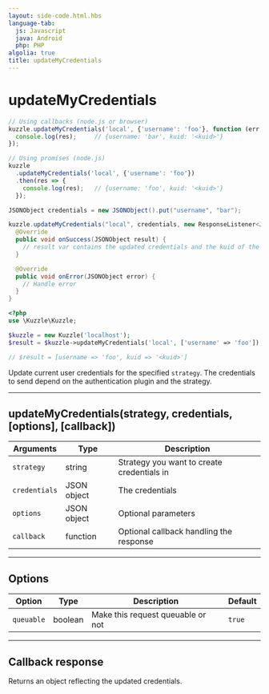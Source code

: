 ```yaml
---
layout: side-code.html.hbs
language-tab:
  js: Javascript
  java: Android
  php: PHP
algolia: true
title: updateMyCredentials
---
```


# updateMyCredentials

```js
// Using callbacks (node.js or browser)
kuzzle.updateMyCredentials('local', {'username': 'foo'}, function (err, res) {
  console.log(res);     // {username: 'bar', kuid: '<kuid>'}
});

// Using promises (node.js)
kuzzle
  .updateMyCredentials('local', {'username': 'foo'})
  .then(res => {
    console.log(res);   // {username: 'foo', kuid: '<kuid>'}
  });
```

```java
JSONObject credentials = new JSONObject().put("username", "bar");

kuzzle.updateMyCredentials("local", credentials, new ResponseListener<JSONObject>() {
  @Override
  public void onSuccess(JSONObject result) {
    // result var contains the updated credentials and the kuid of the user
  }

  @Override
  public void onError(JSONObject error) {
    // Handle error
  }
}
```

```php
<?php
use \Kuzzle\Kuzzle;

$kuzzle = new Kuzzle('localhost');
$result = $kuzzle->updateMyCredentials('local', ['username' => 'foo']);

// $result = [username => 'foo', kuid => '<kuid>']
```

Update current user credentials for the specified `strategy`. The credentials to send depend on the authentication plugin and the strategy.

---

## updateMyCredentials(strategy, credentials, [options], [callback])

| Arguments | Type | Description
|-----------|------|------------
| `strategy` | string | Strategy you want to create credentials in
| `credentials` | JSON object | The credentials
| `options` | JSON object | Optional parameters
| `callback`| function | Optional callback handling the response

---

## Options

| Option | Type | Description | Default
|--------|------|-------------|---------
| `queuable` | boolean | Make this request queuable or not  | `true`

---

## Callback response

Returns an object reflecting the updated credentials.
